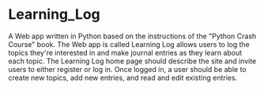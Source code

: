 # Learning_Log
A Web app written in Python based on the instructions of the "Python Crash Course" book.
The Web app is called Learning Log allows users to log the topics they're interested in and make journal entries as they learn about each
topic. 
The Learning Log home page should describe the site and invite users to either register or log in. Once logged in, a user should be able
to create new topics, add new entries, and read and edit existing entries.

